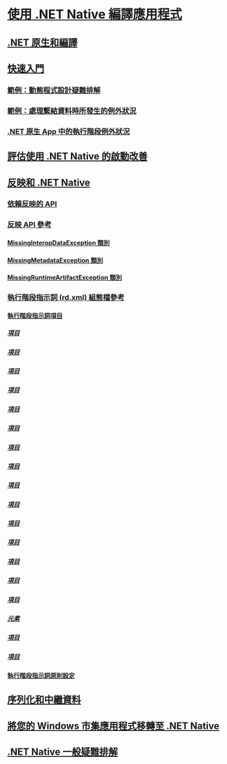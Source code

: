 # [使用 .NET Native 編譯應用程式](index.md)
## [.NET 原生和編譯](net-native-and-compilation.md)
## [快速入門](getting-started-with-net-native.md)
### [範例：動態程式設計疑難排解](example-troubleshooting-dynamic-programming.md)
### [範例：處理繫結資料時所發生的例外狀況](example-handling-exceptions-when-binding-data.md)
### [.NET 原生 App 中的執行階段例外狀況](runtime-exceptions-in-net-native-apps.md)
## [評估使用 .NET Native 的啟動改善](measuring-startup-improvement-with-net-native.md)
## [反映和 .NET Native](reflection-and-net-native.md)
### [依賴反映的 API](apis-that-rely-on-reflection.md)
### [反映 API 參考](net-native-reflection-api-reference.md)
#### [MissingInteropDataException 類別](missinginteropdataexception-class-net-native.md)
#### [MissingMetadataException 類別](missingmetadataexception-class-net-native.md)
#### [MissingRuntimeArtifactException 類別](missingruntimeartifactexception-class-net-native.md)
### [執行階段指示詞 (rd.xml) 組態檔參考](runtime-directives-rd-xml-configuration-file-reference.md)
#### [執行階段指示詞項目](runtime-directive-elements.md)
##### [<Application> 項目](application-element-net-native.md)
##### [<Assembly> 項目](assembly-element-net-native.md)
##### [<AttributeImplies> 項目](attributeimplies-element-net-native.md)
##### [<Directives> 項目](directives-element-net-native.md)
##### [<Event> 項目](event-element-net-native.md)
##### [<Field> 項目](field-element-net-native.md)
##### [<GenericParameter> 項目](genericparameter-element-net-native.md)
##### [<ImpliesType> 項目](impliestype-element-net-native.md)
##### [<Library> 項目](library-element-net-native.md)
##### [<Method> 項目](method-element-net-native.md)
##### [<MethodInstantiation> 項目](methodinstantiation-element-net-native.md)
##### [<Namespace> 項目](namespace-element-net-native.md)
##### [<Parameter> 項目](parameter-element-net-native.md)
##### [<Property> 項目](property-element-net-native.md)
##### [<Subtypes> 項目](subtypes-element-net-native.md)
##### [<Type> 元素](type-element-net-native.md)
##### [<TypeInstantiation> 項目](typeinstantiation-element-net-native.md)
##### [<TypeParameter> 項目](typeparameter-element-net-native.md)
#### [執行階段指示詞原則設定](runtime-directive-policy-settings.md)
## [序列化和中繼資料](serialization-and-metadata.md)
## [將您的 Windows 市集應用程式移轉至 .NET Native](migrating-your-windows-store-app-to-net-native.md)
## [.NET Native 一般疑難排解](net-native-general-troubleshooting.md)
